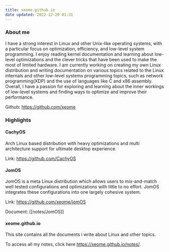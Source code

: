 ```yaml
---
title: xeome.github.io
date updated: 2022-12-20 01:31
---
```


### About me

I have a strong interest in Linux and other Unix-like operating systems, with a particular focus on optimization, efficiency, and low-level system programming. I enjoy reading kernel documentation and learning about low-level optimizations and the clever tricks that have been used to make the most of limited hardware. I am currently working on creating my own Linux distribution and writing documentation on various topics related to the Linux internals and other low-level systems programming topics, such as network programming(XDP) and the use of languages like C and x86 assembly. Overall, I have a passion for exploring and learning about the inner workings of low-level systems and finding ways to optimize and improve their performance.

Github: <https://github.com/xeome>

### Highlights

#### CachyOS

Arch Linux based distribution with heavy optimizations and multi architecture support for ultimate desktop experience.

Link: <https://github.com/CachyOS>

#### JomOS

JomOS is a meta Linux distribution which allows users to mix-and-match well tested configurations and optimizations with little to no effort. JomOS integrates these configurations into one largely cohesive system.

Link: <https://github.com/xeome/jomOS>

Document: [[notes/JomOS]]

#### xeome.github.io

This site contains all the documents i write about Linux and other topics.

To access all my notes, click here <https://xeome.github.io/notes/>.
